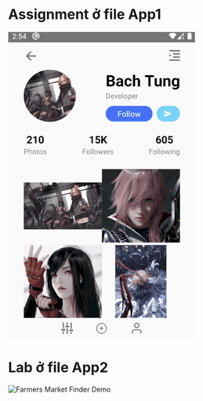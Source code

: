 # Assignment ở file App1
![Farmers Market Finder Demo](assets/ass2.gif)

# Lab ở file App2
![Farmers Market Finder Demo](assets/Lab2.gif)
